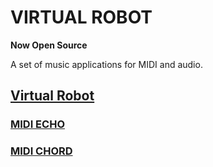 # VIRTUAL ROBOT

**Now Open Source**

A set of music applications for MIDI and audio.

## [Virtual Robot](https://virtualrobot.net/)

### [MIDI ECHO](https://virtualrobot.net/products/#midi_echo_product_anchor)

### [MIDI CHORD](https://virtualrobot.net/products/#midi_chord_product_anchor)

